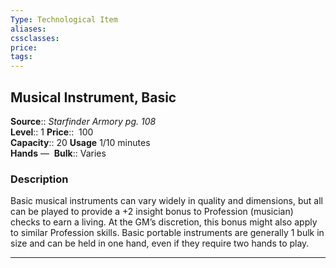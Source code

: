 ```yaml
---
Type: Technological Item
aliases:
cssclasses:
price: 
tags:
---
```

## Musical Instrument, Basic

**Source**:: _Starfinder Armory pg. 108_  
**Level**:: 1
**Price**::  100  
**Capacity**:: 20 **Usage** 1/10 minutes  
**Hands** — 
**Bulk**:: Varies

### Description

Basic musical instruments can vary widely in quality and dimensions, but all can be played to provide a +2 insight bonus to Profession (musician) checks to earn a living. At the GM’s discretion, this bonus might also apply to similar Profession skills. Basic portable instruments are generally 1 bulk in size and can be held in one hand, even if they require two hands to play.

---